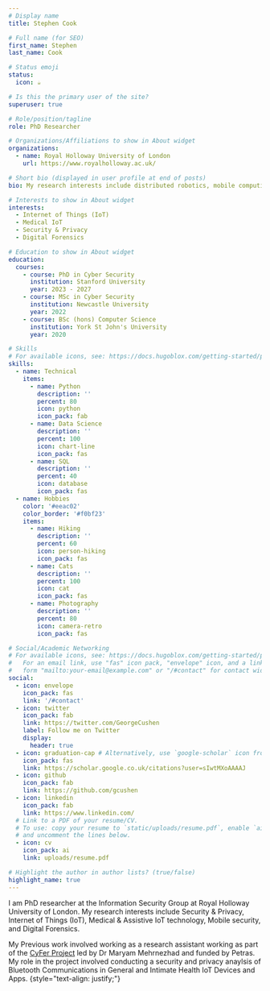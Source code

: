 ```yaml
---
# Display name
title: Stephen Cook

# Full name (for SEO)
first_name: Stephen
last_name: Cook

# Status emoji
status:
  icon: ☕️

# Is this the primary user of the site?
superuser: true

# Role/position/tagline
role: PhD Researcher

# Organizations/Affiliations to show in About widget
organizations:
  - name: Royal Holloway University of London
    url: https://www.royalholloway.ac.uk/

# Short bio (displayed in user profile at end of posts)
bio: My research interests include distributed robotics, mobile computing and programmable matter.

# Interests to show in About widget
interests:
  - Internet of Things (IoT)
  - Medical IoT
  - Security & Privacy
  - Digital Forensics 

# Education to show in About widget
education:
  courses:
    - course: PhD in Cyber Security
      institution: Stanford University
      year: 2023 - 2027
    - course: MSc in Cyber Security 
      institution: Newcastle University 
      year: 2022
    - course: BSc (hons) Computer Science
      institution: York St John's University 
      year: 2020

# Skills
# For available icons, see: https://docs.hugoblox.com/getting-started/page-builder/#icons
skills:
  - name: Technical
    items:
      - name: Python
        description: ''
        percent: 80
        icon: python
        icon_pack: fab
      - name: Data Science
        description: ''
        percent: 100
        icon: chart-line
        icon_pack: fas
      - name: SQL
        description: ''
        percent: 40
        icon: database
        icon_pack: fas
  - name: Hobbies
    color: '#eeac02'
    color_border: '#f0bf23'
    items:
      - name: Hiking
        description: ''
        percent: 60
        icon: person-hiking
        icon_pack: fas
      - name: Cats
        description: ''
        percent: 100
        icon: cat
        icon_pack: fas
      - name: Photography
        description: ''
        percent: 80
        icon: camera-retro
        icon_pack: fas

# Social/Academic Networking
# For available icons, see: https://docs.hugoblox.com/getting-started/page-builder/#icons
#   For an email link, use "fas" icon pack, "envelope" icon, and a link in the
#   form "mailto:your-email@example.com" or "/#contact" for contact widget.
social:
  - icon: envelope
    icon_pack: fas
    link: '/#contact'
  - icon: twitter
    icon_pack: fab
    link: https://twitter.com/GeorgeCushen
    label: Follow me on Twitter
    display:
      header: true
  - icon: graduation-cap # Alternatively, use `google-scholar` icon from `ai` icon pack
    icon_pack: fas
    link: https://scholar.google.co.uk/citations?user=sIwtMXoAAAAJ
  - icon: github
    icon_pack: fab
    link: https://github.com/gcushen
  - icon: linkedin
    icon_pack: fab
    link: https://www.linkedin.com/
  # Link to a PDF of your resume/CV.
  # To use: copy your resume to `static/uploads/resume.pdf`, enable `ai` icons in `params.yaml`,
  # and uncomment the lines below.
  - icon: cv
    icon_pack: ai
    link: uploads/resume.pdf

# Highlight the author in author lists? (true/false)
highlight_name: true
---
```


I am PhD researcher at the Information Security Group at Royal Holloway University of London. My research interests include Security & Privacy, Internet of Things (IoT), Medical & Assistive IoT technology, Mobile security, and Digital Forensics. 

My Previous work involved working as a research assistant 
working as part of the [CyFer Project](https://sites.google.com/view/maryammjd/cyfer-project) led by Dr Maryam Mehrnezhad and funded by Petras. My role in the project involved conducting a security and privacy anaylsis of Bluetooth Communications in General and Intimate Health IoT Devices and Apps. 
{style="text-align: justify;"}

